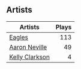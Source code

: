 ## Artists
Artists | Plays 
----- | -----: 
[Eagles](/artists/eagles-59842) | 113
[Aaron Neville](/artists/aaron-neville-384) | 49
[Kelly Clarkson](/artists/kelly-clarkson-34788) | 4

